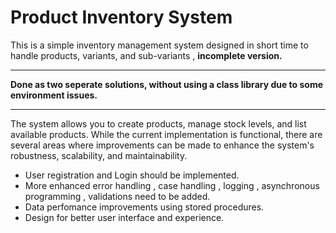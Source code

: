 
<h1>Product Inventory System</h1>
This is a simple inventory management system designed in short time to handle products, variants, and sub-variants , <strong>incomplete version.</strong> <hr/>
<strong>Done as two seperate solutions, without using a class library due to some environment issues.</strong><hr/>
The system allows you to create products, manage stock levels, and list available products.
While the current implementation is functional, there are several areas where improvements can be made to enhance the system's robustness, scalability, and maintainability.
<ul>
  <li>User registration and Login should be implemented.</li>
  <li>More enhanced error handling , case handling , logging , asynchronous programming , validations need to be added.</li>
  <li>Data perfomance improvements using stored procedures. </li>
  <li>Design for better user interface and experience.</li>
</ul>


